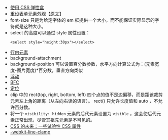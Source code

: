 * [使用 CSS 弹性盒](https://developer.mozilla.org/zh-CN/docs/CSS/Tutorials/Using_CSS_flexible_boxes)
* [重设表单元素外观](https://github.com/yibuyisheng/FE-knowledge/blob/master/css/List.of.Pseudo-Elements.to.Style.Form.Controls.md)【[原文](http://tjvantoll.com/2013/04/15/list-of-pseudo-elements-to-style-form-controls/)】
* font-size 只是为给定字体的 em 框提供一个大小，而不能保证实际显示的字符就是这种大小。
* select 的高度可以通过 style 属性设置：
  ```
  <select style="height:30px"></select>
  ```
* [行内元素](https://github.com/yibuyisheng/FE-knowledge/blob/master/css/inlineBox.md)
* background-attachment
* background-position 可以设置百分数参数，水平方向计算公式为：(元素宽度-图片宽度)*百分数，垂直方向类似
* [浮动](https://github.com/yibuyisheng/FE-knowledge/blob/master/css/float.md)
* [BFC](http://www.cnblogs.com/lhb25/p/inside-block-formatting-ontext.html)
* [定位](https://github.com/yibuyisheng/FE-knowledge/blob/master/css/position.md)
* clip 中的 rect(top, right, bottom, left) 四个点的值不是边偏移，而是距该裁剪元素左上角的距离（从左向右读的语言）。 rect() 只允许长度值和 auto ，不允许百分数。
* 将一个 `visibility: hidden` 元素的后代元素设置为 `visible` ，这会使后代元素正常出现，尽管其祖先元素是不可见的。
* [CSS 的未来：一些试验性 CSS 属性](http://www.qianduan.net/the-future-of-css-experimental-css-properties/)
* [-webkit-line-clamp](http://blog.csdn.net/kongjiea/article/details/40076363)
